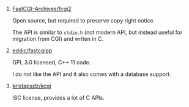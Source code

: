  1. [FastCGI-Archives/fcgi2](https://github.com/FastCGI-Archives/fcgi2)
    
    Open source, but required to preserve copy right notice.
    
    The API is similar to `stdio.h` (not modern API, but instead useful for migration from CGI) and writen in C.
 
 2. [eddic/fastcgipp](https://github.com/eddic/fastcgipp)
    
    GPL 3.0 licensed, C++ 11 code.
    
    I do not like the API and it also comes with a database support.

 3. [kristapsdz/kcgi](https://github.com/kristapsdz/kcgi)
    
    ISC license, provides a lot of C APIs.

